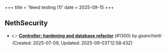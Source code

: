 +++
title = 'Need testing (1)'
date = 2025-09-15
+++

## NethSecurity
- :point_right: **[Controller: hardening and database refactor](https://github.com/NethServer/nethsecurity/issues/1300)** (#1300) by *gsanchietti* (Created: 2025-07-09, Updated: 2025-09-03T12:58:43Z)

